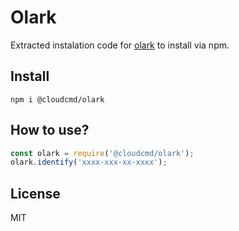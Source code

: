 # Olark

Extracted instalation code for [olark](https://www.olark.com) to install via npm.

## Install

```
npm i @cloudcmd/olark
```

## How to use?

```js
const olark = require('@cloudcmd/olark');
olark.identify('xxxx-xxx-xx-xxxx');
```

## License

MIT

